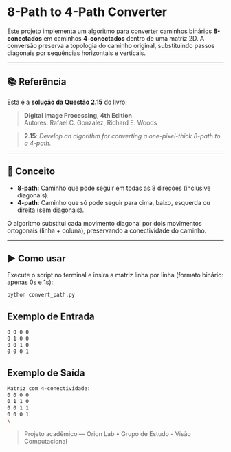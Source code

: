 # 8-Path to 4-Path Converter

Este projeto implementa um algoritmo para converter caminhos binários **8-conectados** em caminhos **4-conectados** dentro de uma matriz 2D. A conversão preserva a topologia do caminho original, substituindo passos diagonais por sequências horizontais e verticais.

---

## 📚 Referência

Esta é a **solução da Questão 2.15** do livro:

> **Digital Image Processing, 4th Edition**  
> Autores: Rafael C. Gonzalez, Richard E. Woods

> **2.15**: *Develop an algorithm for converting a one-pixel-thick 8-path to a 4-path.*

---

## 🧠 Conceito

- **8-path**: Caminho que pode seguir em todas as 8 direções (inclusive diagonais).
- **4-path**: Caminho que só pode seguir para cima, baixo, esquerda ou direita (sem diagonais).

O algoritmo substitui cada movimento diagonal por dois movimentos ortogonais (linha + coluna), preservando a conectividade do caminho.

---

## ▶️ Como usar

Execute o script no terminal e insira a matriz linha por linha (formato binário: apenas 0s e 1s):

```bash
python convert_path.py
```

## Exemplo de Entrada

```bash
0 0 0 0
0 1 0 0
0 0 1 0
0 0 0 1
```

## Exemplo de Saída

```bash
Matriz com 4-conectividade:
0 0 0 0
0 1 1 0
0 0 1 1
0 0 0 1
\
```

> Projeto acadêmico — Orion Lab • Grupo de Estudo - Visão Computacional